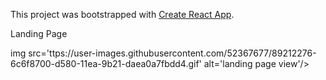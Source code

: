 This project was bootstrapped with [Create React App](https://github.com/facebook/create-react-app).

Landing Page

img src='ttps://user-images.githubusercontent.com/52367677/89212276-6c6f8700-d580-11ea-9b21-daea0a7fbdd4.gif' alt='landing page view'/>

